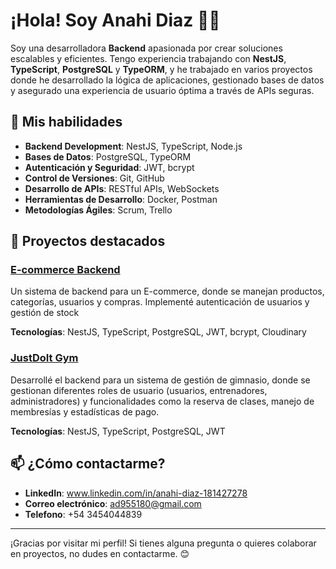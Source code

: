 # ¡Hola! Soy Anahi Diaz 👩‍💻

Soy una desarrolladora **Backend** apasionada por crear soluciones escalables y eficientes.
Tengo experiencia trabajando con **NestJS**, **TypeScript**, **PostgreSQL** y **TypeORM**,
y he trabajado en varios proyectos donde he desarrollado la lógica de aplicaciones, gestionado bases de datos 
y asegurado una experiencia de usuario óptima a través de APIs seguras.

## 🚀 Mis habilidades

- **Backend Development**: NestJS, TypeScript, Node.js
- **Bases de Datos**: PostgreSQL, TypeORM
- **Autenticación y Seguridad**: JWT, bcrypt
- **Control de Versiones**: Git, GitHub
- **Desarrollo de APIs**: RESTful APIs, WebSockets
- **Herramientas de Desarrollo**: Docker, Postman
- **Metodologías Ágiles**: Scrum, Trello

## 💼 Proyectos destacados

### [E-commerce Backend](https://github.com/Anahidia/ecommerce)
Un sistema de backend para un E-commerce, donde se manejan productos,
categorías, usuarios y compras. Implementé autenticación de usuarios y
gestión de stock

**Tecnologías**: NestJS, TypeScript, PostgreSQL, JWT, bcrypt, Cloudinary

### [JustDoIt Gym](https://github.com/abogadatos/Backend-gym)
Desarrollé el backend para un sistema de gestión de gimnasio,
donde se gestionan diferentes roles de usuario (usuarios, entrenadores, administradores) 
y funcionalidades como la reserva de clases, manejo de membresías y estadísticas de pago.

**Tecnologías**: NestJS, TypeScript, PostgreSQL, JWT

## 📫 ¿Cómo contactarme?

- **LinkedIn**: www.linkedin.com/in/anahi-diaz-181427278
- **Correo electrónico**: ad955180@gmail.com
- **Telefono**: +54 3454044839

---

¡Gracias por visitar mi perfil! Si tienes alguna pregunta o quieres colaborar en proyectos, no dudes en contactarme. 😊
